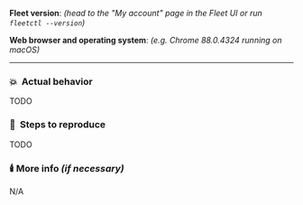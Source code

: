 **Fleet version**: _(head to the "My account" page in the Fleet UI or run `fleetctl --version`)_

**Web browser and operating system**: _(e.g. Chrome 88.0.4324 running on macOS)_

<hr/>

### 💥  Actual behavior
<!-- What did you see versus what you expected? (Please provide a screenshot or video when possible.) -->
TODO

### 👣  Steps to reproduce
<!-- What were you doing? What step-by-step actions should we take to recreate this bug? -->
TODO

### 🕯️ More info _(if necessary)_
<!-- Add any additional details you think could be relevant to solving the bug, or context for reproduction (e.g., "this does not reproduce when...") -->
N/A

<!-- If this is a performance issue, follow these steps to generate and attach a debug archive: https://fleetdm.com/docs/using-fleet/monitoring-fleet#debugging-performance-issues -->
